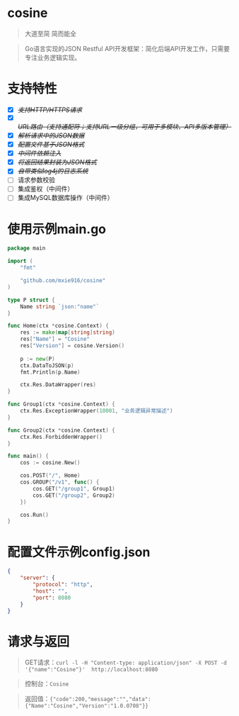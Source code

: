 # cosine
> 大道至简 简而能全

> Go语言实现的JSON Restful API开发框架：简化后端API开发工作，只需要专注业务逻辑实现。

# 支持特性
- [x] ~~*支持HTTP/HTTPS请求*~~
- [x] ~~*URL路由（支持通配符；支持URL一级分组，可用于多模块、API多版本管理）*~~
- [x] ~~*解析请求中的JSON数据*~~
- [x] ~~*配置文件基于JSON格式*~~
- [x] ~~*中间件依赖注入*~~
- [x] ~~*将返回结果封装为JSON格式*~~
- [x] ~~*自带类似log4j的日志系统*~~
- [ ] 请求参数校验
- [ ] 集成鉴权（中间件）
- [ ] 集成MySQL数据库操作（中间件）

# 使用示例main.go
```go
package main

import (
	"fmt"

	"github.com/mxie916/cosine"
)

type P struct {
	Name string `json:"name"`
}

func Home(ctx *cosine.Context) {
	res := make(map[string]string)
	res["Name"] = "Cosine"
	res["Version"] = cosine.Version()
	
	p := new(P)
	ctx.DataToJSON(p)
	fmt.Println(p.Name)

	ctx.Res.DataWrapper(res)
}

func Group1(ctx *cosine.Context) {
	ctx.Res.ExceptionWrapper(10001, "业务逻辑异常描述")
}

func Group2(ctx *cosine.Context) {
	ctx.Res.ForbiddenWrapper()
}

func main() {
	cos := cosine.New()

	cos.POST("/", Home)
	cos.GROUP("/v1", func() {
		cos.GET("/group1", Group1)
		cos.GET("/group2", Group2)
	})

	cos.Run()
}
```

# 配置文件示例config.json
```json
{
	"server": {
		"protocol": "http",
		"host": "",
		"port": 8080
	}
}
```

# 请求与返回
> GET请求：`curl -l -H "Content-type: application/json" -X POST -d '{"name":"Cosine"}'  http://localhost:8080`

> 控制台：`Cosine`

> 返回值：`{"code":200,"message":"","data":{"Name":"Cosine","Version":"1.0.0708"}}`
